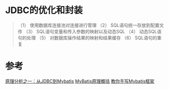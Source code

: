 # JDBC的优化和封装
>（1） 使用数据库连接池对连接进行管理
>（2） SQL语句统一存放到配置文件
>（3） SQL语句变量和传入参数的映射以及动态SQL
>（4） 动态SQL语句的处理
>（5） 对数据库操作结果的映射和结果缓存
>（6） SQL语句的重复


# 参考
[原理分析之一：从JDBC到Mybatis](https://www.iteye.com/blog/chenjc-it-1455688)
[MyBatis原理概括](https://segmentfault.com/a/1190000015117926)
[教你手写Mybatis框架](https://segmentfault.com/a/1190000015348516)
